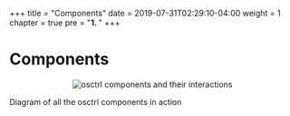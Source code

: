 +++
title = "Components"
date = 2019-07-31T02:29:10-04:00
weight = 1
chapter = true
pre = "<b>1. </b>"
+++

# Components

<p align="center">

  <img src="/components.png" alt="osctrl components and their interactions"/>

</p>

Diagram of all the osctrl components in action
